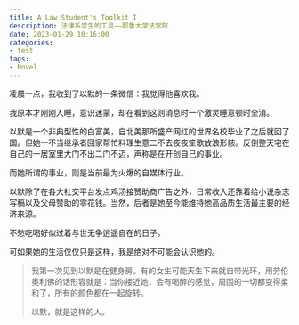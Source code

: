 ```yaml
---
title: A Law Student's Toolkit I 
description: 法律系学生的工具——耶鲁大学法学院
date: 2023-01-29 10:16:00
categories:
- test
tags:
- Novel
---
```


凌晨一点，我收到了以默的一条微信：我觉得他喜欢我。

我原本才刚刚入睡，意识迷蒙，却在看到这则消息时一个激灵睡意顿时全消。

以默是一个非典型性的白富美，自北美那所盛产网红的世界名校毕业了之后就回了国。但她一不当继承者回家帮忙料理生意二不去夜夜笙歌放浪形骸。反倒整天宅在自己的一居室里大门不出二门不迈，声称是在开创自己的事业。

而她所谓的事业，则是当前最为火爆的自媒体行业。

以默除了在各大社交平台发点鸡汤接赞助商广告之外，日常收入还靠着给小说杂志写稿以及父母赞助的零花钱。当然，后者是她至今能维持她高品质生活最主要的经济来源。

不愁吃喝好似过着与世无争逍遥自在的日子。

可如果她的生活仅仅只是这样，我是绝对不可能会认识她的。

> 我第一次见到以默是在健身房。有的女生可能天生下来就自带光环，用劳伦奥利佛的话形容就是：当你接近她，会有喝醉的感觉，周围的一切都变得柔和了，所有的颜色都在一起旋转。
>
> 以默，就是这样的人。

